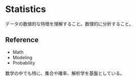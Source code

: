 # Statistics

データの数値的な特徴を理解すること。数理的に分析すること。

## Reference

- Math
- Modeling
- Probability

数学の中でも特に、集合や確率、解析学を基盤としている。
